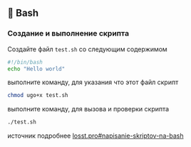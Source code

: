 ## 📇 Bash

### Создание и выполнение скрипта

Создайте файл `test.sh` со следующим содержимом
```sh
#!/bin/bash
echo "Hello world"
```

выполните команду, для указания что этот файл скрипт
```sh
chmod ugo+x test.sh
```

выполните команду, для вызова и проверки скрипта
```sh
./test.sh
```

источник подробнее [losst.pro#napisanie-skriptov-na-bash](https://losst.pro/napisanie-skriptov-na-bash)